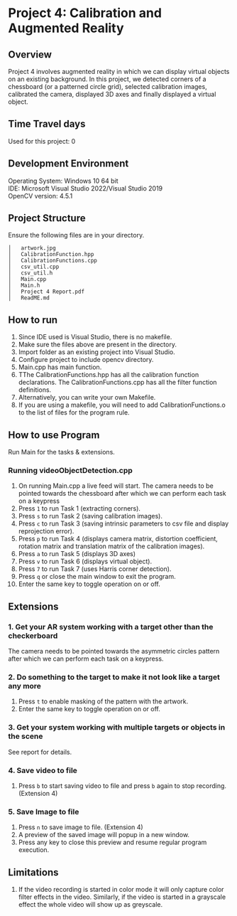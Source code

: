 ﻿# Project 4: Calibration and Augmented Reality

## Overview
Project 4 involves augmented reality in which we can display virtual objects on an existing background. In this project, we detected corners of a chessboard (or a patterned circle grid), selected calibration images, calibrated the camera, displayed 3D axes and finally displayed a virtual object.

## Time Travel days
Used for this project: 0
 
## Development Environment
Operating System: Windows 10 64 bit \
IDE: Microsoft Visual Studio 2022/Visual Studio 2019  \
OpenCV version: 4.5.1

## Project Structure
Ensure the following files are in your directory. 

```
│   artwork.jpg
│   CalibrationFunction.hpp
│   CalibrationFunctions.cpp
│   csv_util.cpp
│   csv_util.h
│   Main.cpp
│   Main.h
│   Project 4 Report.pdf
│   ReadME.md
```

## How to run
1. Since IDE used is Visual Studio, there is no makefile.
2. Make sure the files above are present in the directory.
3. Import folder as an existing project into Visual Studio.
4. Configure project to include opencv directory.
5. Main.cpp has main function.
6. TThe CalibrationFunctions.hpp has all the calibration function declarations. The CalibrationFunctions.cpp has all the filter function definitions.
7. Alternatively, you can write your own Makefile.
8. If you are using a makefile, you will need to add CalibrationFunctions.o to the list of files for the program rule.

## How to use Program
Run Main for the tasks & extensions.

### Running videoObjectDetection.cpp
1. On running Main.cpp a live feed will start. The camera needs to be pointed towards the chessboard after which we can perform each task on a keypress
3. Press `1` to run Task 1 (extracting corners).
4. Press `s` to run Task 2 (saving calibration images).
5. Press `c` to run Task 3 (saving intrinsic parameters to csv file and display reprojection error).
6. Press `p` to run Task 4 (displays camera matrix, distortion coefficient, rotation matrix and translation matrix of the calibration images).
7. Press `a` to run Task 5 (displays 3D axes)
10. Press `v` to run Task 6 (displays virtual object).
11. Press `7` to run Task 7 (uses Harris corner detection).
12. Press `q` or close the main window to exit the program.
13. Enter the same key to toggle operation on or off.

## Extensions
### 1. Get your AR system working with a target other than the checkerboard
The camera needs to be pointed towards the asymmetric circles pattern after which we can perform each task on a keypress.

### 2. Do something to the target to make it not look like a target any more
1. Press `t` to enable masking of the pattern with the artwork.
2. Enter the same key to toggle operation on or off.

### 3. Get your system working with multiple targets or objects in the scene
See report for details.

### 4. Save video to file
1. Press `b` to start saving video to file and press `b` again to stop recording. (Extension 4)

### 5. Save Image to file
1. Press `n` to save image to file. (Extension 4)
2. A preview of the saved image will popup in a new window.
3. Press any key to close this preview and resume regular program execution.

## Limitations
1. If the video recording is started in color mode it will only capture color filter effects in the video. Similarly, if the video is started in a grayscale effect the whole video will show up as greyscale.
